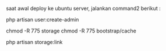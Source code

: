 saat awal deploy ke ubuntu server, jalankan command2 berikut :

php artisan user:create-admin

chmod -R 775 storage
chmod -R 775 bootstrap/cache

php artisan storage:link